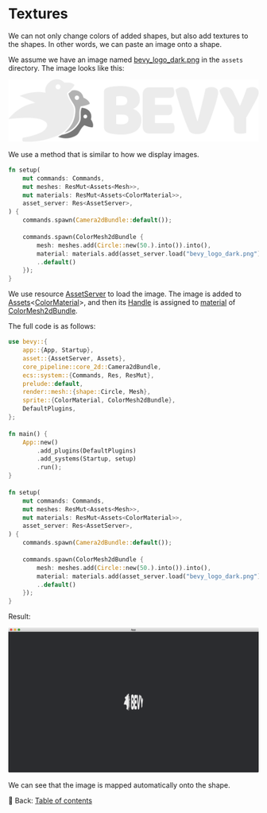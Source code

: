 # Textures

We can not only change colors of added shapes, but also add textures to the shapes.
In other words, we can paste an image onto a shape.

We assume we have an image named [bevy_logo_dark.png](https://github.com/bevyengine/bevy/blob/main/assets/branding/bevy_logo_dark.png) in the `assets` directory. The image looks like this:

![bevy_logo_dark](https://github.com/bevyengine/bevy/blob/main/assets/branding/bevy_logo_dark.png?raw=true)

We use a method that is similar to how we display images.

```rust
fn setup(
    mut commands: Commands,
    mut meshes: ResMut<Assets<Mesh>>,
    mut materials: ResMut<Assets<ColorMaterial>>,
    asset_server: Res<AssetServer>,
) {
    commands.spawn(Camera2dBundle::default());

    commands.spawn(ColorMesh2dBundle {
        mesh: meshes.add(Circle::new(50.).into()).into(),
        material: materials.add(asset_server.load("bevy_logo_dark.png").into()),
        ..default()
    });
}
```

We use resource [AssetServer](https://docs.rs/bevy/latest/bevy/asset/struct.AssetServer.html) to load the image.
The image is added to [Assets](https://docs.rs/bevy/latest/bevy/asset/struct.Assets.html)<[ColorMaterial](https://docs.rs/bevy/latest/bevy/sprite/struct.ColorMaterial.html)>, and then its [Handle](https://docs.rs/bevy/latest/bevy/asset/enum.Handle.html) is assigned to [material](https://docs.rs/bevy/latest/bevy/sprite/type.ColorMesh2dBundle.html#structfield.material) of [ColorMesh2dBundle](https://docs.rs/bevy/latest/bevy/sprite/type.ColorMesh2dBundle.html).

The full code is as follows:

```rust
use bevy::{
    app::{App, Startup},
    asset::{AssetServer, Assets},
    core_pipeline::core_2d::Camera2dBundle,
    ecs::system::{Commands, Res, ResMut},
    prelude::default,
    render::mesh::{shape::Circle, Mesh},
    sprite::{ColorMaterial, ColorMesh2dBundle},
    DefaultPlugins,
};

fn main() {
    App::new()
        .add_plugins(DefaultPlugins)
        .add_systems(Startup, setup)
        .run();
}

fn setup(
    mut commands: Commands,
    mut meshes: ResMut<Assets<Mesh>>,
    mut materials: ResMut<Assets<ColorMaterial>>,
    asset_server: Res<AssetServer>,
) {
    commands.spawn(Camera2dBundle::default());

    commands.spawn(ColorMesh2dBundle {
        mesh: meshes.add(Circle::new(50.).into()).into(),
        material: materials.add(asset_server.load("bevy_logo_dark.png").into()),
        ..default()
    });
}
```

Result:

![Textures](./pic/textures.png)

We can see that the image is mapped automatically onto the shape.

<!-- :arrow_right:  Next:  -->

:blue_book: Back: [Table of contents](./../README.md)
